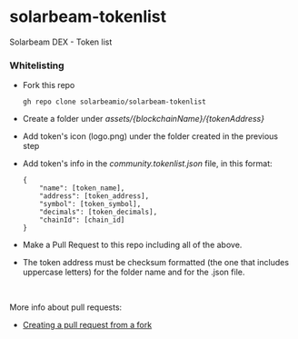 # solarbeam-tokenlist
Solarbeam DEX - Token list

### Whitelisting

- Fork this repo
  ```
  gh repo clone solarbeamio/solarbeam-tokenlist
  ```

- Create a folder under *assets/{blockchainName}/{tokenAddress}*
- Add token's icon (logo.png) under the folder created in the previous step
- Add token's info in the *community.tokenlist.json* file, in this format:
  ```
  {
      "name": [token_name],
      "address": [token_address],
      "symbol": [token_symbol],
      "decimals": [token_decimals],
      "chainId": [chain_id]
  }
  ```
- Make a Pull Request to this repo including all of the above.
- The token address must be checksum formatted (the one that includes uppercase letters) for the folder name and for the .json file.

<br>

More info about pull requests:
- [Creating a pull request from a fork](https://docs.github.com/en/github/collaborating-with-pull-requests/proposing-changes-to-your-work-with-pull-requests/creating-a-pull-request-from-a-fork)

